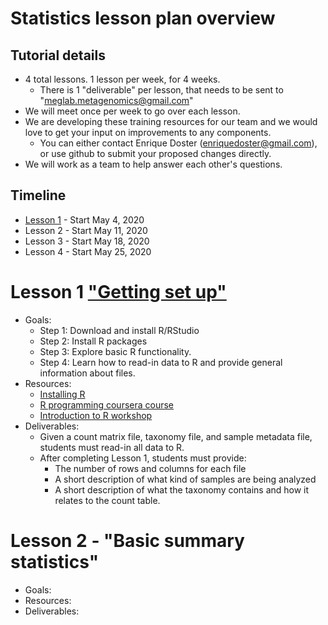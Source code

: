 # Statistics lesson plan overview

## Tutorial details
* 4 total lessons. 1 lesson per week, for 4 weeks.
  * There is 1 "deliverable" per lesson, that needs to be sent to "meglab.metagenomics@gmail.com"
* We will meet once per week to go over each lesson.
* We are developing these training resources for our team and we would love to get your input on improvements to any components.
  * You can either contact Enrique Doster (enriquedoster@gmail.com), or use github to submit your proposed changes directly.
* We will work as a team to help answer each other's questions.
## Timeline 
* [Lesson 1](#lesson-1-getting-set-up) - Start May 4, 2020
* Lesson 2 - Start May 11, 2020
* Lesson 3 - Start May 18, 2020
* Lesson 4 - Start May 25, 2020



# Lesson 1 ["Getting set up"](https://github.com/EnriqueDoster/Bioinformatic_resources/blob/master/Onboarding_training/Statistics_onboarding/Statistics_lesson_1.md)
* Goals:
  * Step 1: Download and install R/RStudio
  * Step 2: Install R packages
  * Step 3: Explore basic R functionality.
  * Step 4: Learn how to read-in data to R and provide general information about files.
* Resources:
  * [Installing R](https://www.datacamp.com/community/tutorials/installing-R-windows-mac-ubuntu)
  * [R programming coursera course](https://www.coursera.org/learn/r-programming)
  * [Introduction to R workshop](https://bioinformatics.ca/workshops/2018-introduction-to-R/)
* Deliverables:
  * Given a count matrix file, taxonomy file, and sample metadata file, students must read-in all data to R.
  * After completing Lesson 1, students must provide:
    * The number of rows and columns for each file
    * A short description of what kind of samples are being analyzed
    * A short description of what the taxonomy contains and how it relates to the count table.

# Lesson 2 - "Basic summary statistics"
* Goals:
* Resources:
* Deliverables:
